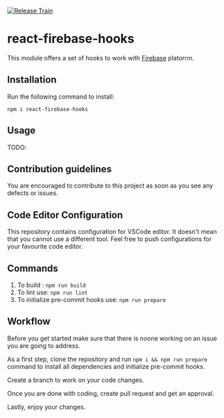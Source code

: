[![Release Train](https://github.com/vpishuk/react-firebase-hooks/actions/workflows/main.yaml/badge.svg?branch=main)](https://github.com/vpishuk/react-firebase-hooks/actions/workflows/main.yaml)

# react-firebase-hooks

This module offers a set of hooks to work with [Firebase](https://firebase.google.com/) platorrm.

## Installation

Run the following command to install:

```
npm i react-firebase-hooks
```

## Usage

TODO:


## Contribution guidelines

You are encouraged to contribute to this project as soon as you see any defects or issues.

## Code Editor Configuration

This repository contains configuration for VSCode editor. It doesn't mean that you cannot use a different tool. Feel free to push configurations for your favourite code editor.

## Commands

1. To build : `npm run build`
2. To lint use: `npm run lint`
3. To initialize pre-commit hooks use: `npm run prepare`

## Workflow

Before you get started make sure that there is noone working on an issue you are going to address.

As a first step, clone the repository and run `npm i && npm run prepare` command to install all dependencies and initialize pre-commit hooks.

Create a branch to work on your code changes.

Once you are done with coding, create pull request and get an approval.

Lastly, enjoy your changes.
